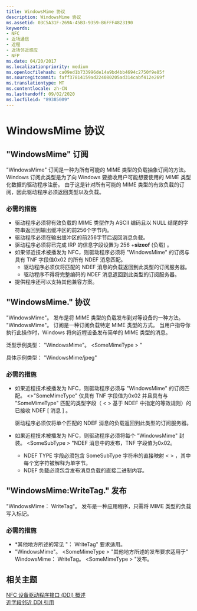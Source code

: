 ```yaml
---
title: WindowsMime 协议
description: WindowsMime 协议
ms.assetid: 03C5A31F-269A-45B3-9359-B6FFF4823190
keywords:
- NFC
- 近场通信
- 近程
- 近场邻近感应
- NFP
ms.date: 04/20/2017
ms.localizationpriority: medium
ms.openlocfilehash: ca09ed1b733996de14a9bd4bb4694c2750f9e85f
ms.sourcegitcommit: faff37814159ad224080205ad314cabf412e269f
ms.translationtype: MT
ms.contentlocale: zh-CN
ms.lasthandoff: 09/02/2020
ms.locfileid: "89385009"
---
```

# <a name="windowsmime-protocol"></a>WindowsMime 协议


## <a name="windowsmime-subscriptions"></a>"WindowsMime" 订阅


"WindowsMime" 订阅是一种为所有可能的 MIME 类型的负载抽象订阅的方法。 Windows 订阅此类型是为了向 Windows 要接收用户可能想要使用的 MIME 类型化数据的驱动程序注册。 由于这是针对所有可能的 MIME 类型的有效负载的订阅，因此驱动程序必须返回类型以及负载。

### <a name="required-actions"></a>必需的措施

-   驱动程序必须将有效负载的 MIME 类型作为 ASCII 编码且以 NULL 结尾的字符串返回到输出缓冲区的前256个字节内。
-   驱动程序必须在输出缓冲区的前256字节后返回消息负载。
-   驱动程序必须将已完成 IRP 的信息字段设置为 256 +**sizeof** (负载) 。
-   如果邻近技术被播发为 NFC，则驱动程序必须将 "WindowsMime" 的订阅与具有 TNF 字段值0x02 的所有 NDEF 消息匹配。
    -   驱动程序必须仅将匹配的 NDEF 消息的负载返回到此类型的订阅服务器。
    -   驱动程序不得将完整编码的 NDEF 消息返回到此类型的订阅服务器。
-   提供程序还可以支持其他兼容方案。

## <a name="windowsmime-protocol"></a>"WindowsMime." 协议


"WindowsMime"。 发布是将 MIME 类型的负载发布到对等设备的一种方法。 "WindowsMime"。 订阅是一种订阅负载特定 MIME 类型的方式。 当用户指导你执行此操作时，Windows 将向近程设备发布简单的 MIME 类型的消息。

泛型示例类型： "WindowsMime"。 &lt;SomeMimeType &gt; "

具体示例类型： "WindowsMime/jpeg"

### <a name="required-actions"></a>必需的措施

-   如果近程技术被播发为 NFC，则驱动程序必须与 "WindowsMime" 的订阅匹配。 &lt;&gt;"SomeMimeType" 仅具有 TNF 字段值为0x02 并且具有与 "SomeMimeType" 匹配的类型字段（ &lt; &gt; 基于 NDEF 中指定的等效规则）的已接收 NDEF \[ 消息 \] 。

    驱动程序必须仅将单个匹配的 NDEF 消息的负载返回到此类型的订阅服务器。

-   如果近程技术被播发为 NFC，则驱动程序必须将每个 "WindowsMime" 封装。 &lt;SomeSubType &gt; "NDEF 消息中的发布，TNF 字段值为0x02。
    -   NDEF TYPE 字段必须包含 SomeSubType 字符串的直接映射 &lt; &gt; ，其中每个宽字符被解释为单字节。
    -   NDEF 负载必须包含发布消息负载的直接二进制内容。

## <a name="windowsmimewritetag-publications"></a>"WindowsMime:WriteTag." 发布


"WindowsMime： WriteTag"。 发布是一种应用程序，只需将 MIME 类型的负载写入标记。

### <a name="required-actions"></a>必需的措施

-   \*其他地方所述的常见 "： WriteTag" 要求适用。
-   "WindowsMime"。 &lt;SomeMimeType &gt; "其他地方所述的发布要求适用于" WindowsMime： WriteTag。 &lt;SomeMimeType &gt; "发布。

 

 
## <a name="related-topics"></a>相关主题
[NFC 设备驱动程序接口 (DDI) 概述](/windows-hardware/drivers/ddi/index)  
[近字段邻近 DDI 引用](/windows-hardware/drivers/ddi/index)